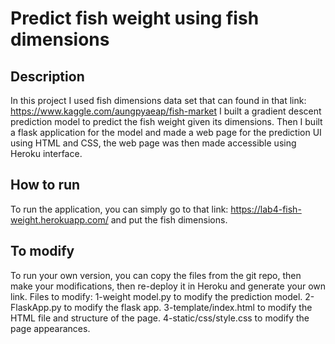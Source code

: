 # Predict fish weight using fish dimensions

## Description 
In this project I used fish dimensions data set that can found in that link: https://www.kaggle.com/aungpyaeap/fish-market
I built a gradient descent prediction model to predict the fish weight given its dimensions. Then I built a flask application for the model and made a web page for the prediction UI using HTML and CSS, the web page was then made accessible using Heroku interface.

## How to run
To run the application, you can simply go to that link: 
https://lab4-fish-weight.herokuapp.com/  and put the fish dimensions.

## To modify
To run your own version, you can copy the files from the git repo, then make your modifications, then re-deploy it in Heroku and generate your own link.
Files to modify:
1-weight model.py to modify the prediction model. 
2-FlaskApp.py to modify the flask app. 
3-template/index.html to modify the HTML file and structure of the page. 
4-static/css/style.css to modify the page appearances.

